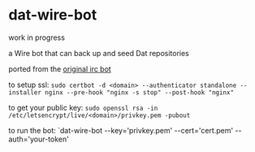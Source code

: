 # dat-wire-bot

work in progress

a Wire bot that can back up and seed Dat repositories

ported from the [original irc bot](https://github.com/mafintosh/hypercore-archiver-bot)

to setup ssl: `sudo certbot -d <domain> --authenticator standalone --installer nginx --pre-hook "nginx -s stop" --post-hook "nginx"`

to get your public key: `sudo openssl rsa -in /etc/letsencrypt/live/<domain>/privkey.pem -pubout`

to run the bot: `dat-wire-bot --key='privkey.pem' --cert='cert.pem' --auth='your-token'